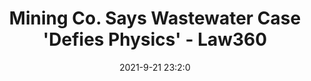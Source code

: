 ---
"title": "Mining Co. Says Wastewater Case 'Defies Physics' - Law360"
"date": "2021-9-21 23:2:0"
"feed_name": "GOOGLENEWSMINING"
"feed_website": "https://news.google.com/search?q=mining%2Bincident&hl=en-US&gl=US&ceid=US:en"
"feed_rss": "https://news.google.com/rss/search?q=mining%2Bincident&hl=en-US&gl=US&ceid=US:en"
"link": "https://www.law360.com/articles/1423812/mining-co-says-wastewater-case-defies-physics"
"file": "_posts/2021-1-1-11218d02d37c699fcfac69ce444062ea336c093c.md"
"accident": "1"
"drilling": "0"
"dead": "0"
"injured": "0"
"where": "unknown site"
---